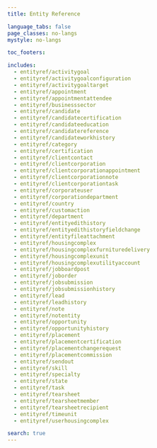 ```yaml
---
title: Entity Reference

language_tabs: false
page_classes: no-langs
mystyle: no-langs

toc_footers:

includes:
  - entityref/activitygoal
  - entityref/activitygoalconfiguration
  - entityref/activitygoaltarget
  - entityref/appointment
  - entityref/appointmentattendee
  - entityref/businesssector
  - entityref/candidate
  - entityref/candidatecertification
  - entityref/candidateeducation
  - entityref/candidatereference
  - entityref/candidateworkhistory
  - entityref/category
  - entityref/certification
  - entityref/clientcontact
  - entityref/clientcorporation
  - entityref/clientcorporationappointment
  - entityref/clientcorporationnote
  - entityref/clientcorporationtask
  - entityref/corporateuser
  - entityref/corporationdepartment
  - entityref/country
  - entityref/customaction
  - entityref/department
  - entityref/entityedithistory
  - entityref/entityedithistoryfieldchange
  - entityref/entityfileattachment
  - entityref/housingcomplex
  - entityref/housingcomplexfurnituredelivery
  - entityref/housingcomplexunit
  - entityref/housingcomplexutilityaccount
  - entityref/jobboardpost
  - entityref/joborder
  - entityref/jobsubmission
  - entityref/jobsubmissionhistory
  - entityref/lead
  - entityref/leadhistory
  - entityref/note
  - entityref/notentity
  - entityref/opportunity
  - entityref/opportunityhistory
  - entityref/placement
  - entityref/placementcertification
  - entityref/placementchangerequest
  - entityref/placementcommission
  - entityref/sendout
  - entityref/skill
  - entityref/specialty
  - entityref/state
  - entityref/task
  - entityref/tearsheet
  - entityref/tearsheetmember
  - entityref/tearsheetrecipient
  - entityref/timeunit
  - entityref/userhousingcomplex

search: true
---
```

